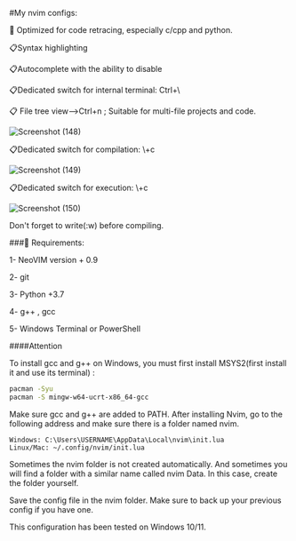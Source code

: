 #My nvim configs:

💯 Optimized for code retracing, especially c/cpp and python.

📋Syntax highlighting

📋Autocomplete with the ability to disable

📋Dedicated switch for internal terminal:  Ctrl+\

📋 File tree view-->Ctrl+n ; Suitable for multi-file projects and code.

![Screenshot (148)](https://github.com/user-attachments/assets/e58f2605-6af2-4c4d-8934-35fb32c21187)



📋Dedicated switch for compilation: \\+c

![Screenshot (149)](https://github.com/user-attachments/assets/d37c13d2-88bf-430c-a270-a7ad60600621)

📋Dedicated switch for execution: \\+c

![Screenshot (150)](https://github.com/user-attachments/assets/28a93a37-9949-492c-9054-4b65f56a4155)

Don't forget to write(:w) before compiling.

###🧮 Requirements:

1- NeoVIM version + 0.9 

2- git

3- Python +3.7

4- g++ , gcc

5- Windows Terminal or PowerShell


####Attention

To install gcc  and g++ on Windows, you must first install MSYS2(first install it and use its terminal) :
```bash
pacman -Syu
pacman -S mingw-w64-ucrt-x86_64-gcc
```
Make sure gcc and g++ are added to PATH.
After installing Nvim, go to the following address and make sure there is a folder named nvim.
```
Windows: C:\Users\USERNAME\AppData\Local\nvim\init.lua
Linux/Mac: ~/.config/nvim/init.lua
```
Sometimes the nvim folder is not created automatically. And sometimes you will find a folder with a similar name called nvim Data. In this case, create the folder yourself.

Save the config file in the nvim folder. Make sure to back up your previous config if you have one.

This configuration has been tested on Windows 10/11.


